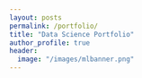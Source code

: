 ```yaml
---
layout: posts
permalink: /portfolio/
title: "Data Science Portfolio"
author_profile: true
header:
  image: "/images/mlbanner.png"
---
```



